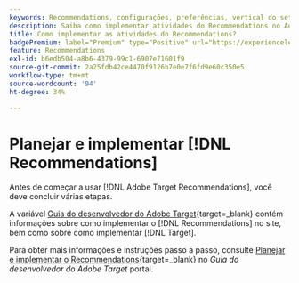 ```yaml
---
keywords: Recommendations, configurações, preferências, vertical do setor, critérios incompatíveis com o filtro, grupo de hosts padrão, url de base em miniatura, token de api do recommendations
description: Saiba como implementar atividades do Recommendations no Adobe Target.
title: Como implementar as atividades do Recommendations?
badgePremium: label="Premium" type="Positive" url="https://experienceleague.adobe.com/docs/target/using/introduction/intro.html?lang=en#premium newtab=true" tooltip="See what's included in Target Premium."
feature: Recommendations
exl-id: b6edb504-a8b6-4379-99c1-6907e71601f9
source-git-commit: 2a25fdb42ce4470f9126b7e0e7f6fd9e60c350e5
workflow-type: tm+mt
source-wordcount: '94'
ht-degree: 34%

---
```


# Planejar e implementar [!DNL Recommendations]

Antes de começar a usar [!DNL Adobe Target Recommendations], você deve concluir várias etapas.

A variável [Guia do desenvolvedor do Adobe Target](https://experienceleague.corp.adobe.com/docs/target-dev/developer/overview.html?lang=pt-BR){target=_blank} contém informações sobre como implementar o [!DNL Recommendations] no site, bem como sobre como implementar [!DNL Target].

Para obter mais informações e instruções passo a passo, consulte [Planejar e implementar o Recommendations](https://experienceleague.corp.adobe.com/docs/target-dev/developer/recommendations.html?lang=pt-BR){target=_blank} no *Guia do desenvolvedor do Adobe Target* portal.
